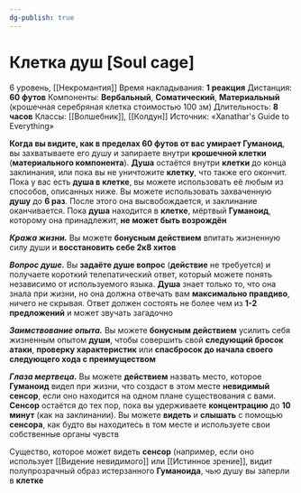 ```yaml
---
dg-publish: true
---
```

# Клетка душ [Soul cage]
6 уровень, [[Некромантия]]
Время накладывания: **1 реакция**
Дистанция: **60 футов**
Компоненты: **Вербальный**, **Соматический**, **Материальный** (крошечная серебряная клетка стоимостью 100 зм)
Длительность: **8 часов**
Классы: [[Волшебник]], [[Колдун]]
Источник: «Xanathar's Guide to Everything»

**Когда вы видите, как в пределах 60 футов от вас умирает Гуманоид**, вы захватываете его душу и запираете внутри **крошечной клетки** (**материального компонента**). **Душа** остаётся внутри **клетки** до конца заклинания, или пока вы не уничтожите **клетку**, что также его окончит. Пока у вас есть **душа в клетке**, вы можете использовать её любым из способов, описанных ниже. Вы можете использовать захваченную **душу** до **6 раз**. После этого она высвобождается, и заклинание оканчивается. Пока **душа** находится в **клетке**, мёртвый **Гуманоид**, которому она принадлежит, **не может быть возрождён**

**_Кража жизни._** Вы можете **бонусным действием** впитать жизненную силу души и **восстановить себе 2к8 хитов**

**_Вопрос душе._** Вы **задаёте душе вопрос** (**действие** не требуется) и получаете короткий телепатический ответ, который можете понять независимо от используемого языка. **Душа** знает только то, что она знала при жизни, но она должна отвечать вам **максимально правдиво**, ничего не скрывая. Ответ должен состоять не более чем из **1-2 предложений** и может звучать загадочно

**_Заимствование опыта._** Вы можете **бонусным действием** усилить себя жизненным опытом **души**, чтобы совершить свой **следующий бросок атаки**, **проверку характеристик** или **спасбросок до начала своего следующего хода с преимуществом**

**_Глаза мертвеца._** Вы можете **действием** назвать место, которое **Гуманоид** видел при жизни, что создаст в этом месте **невидимый сенсор**, если оно находится на одном плане существования с вами. **Сенсор** остаётся до тех пор, пока вы удерживаете **концентрацию** до **10 минут** (как на заклинании). Вы можете **видеть** и **слышать** с помощью **сенсора**, как будто вы находитесь в том месте и используете свои собственные органы чувств

Существо, которое может видеть **сенсор** (например, если оно использует [[Видение невидимого]] или [[Истинное зрение]], видит полупрозрачный образ истерзанного **Гуманоида**, чью душу вы заперли в **клетке**
